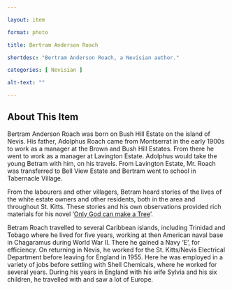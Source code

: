 ```yaml
--- 

layout: item

format: photo 

title: Bertram Anderson Roach

shortdesc: "Bertram Anderson Roach, a Nevisian author."

categories: [ Nevisian ] 

alt-text: ""

--- 
```


## About This Item 

Bertram Anderson Roach was born on Bush Hill Estate on the island of Nevis. His father, Adolphus Roach came from Montserrat in the early 1900s to work as a manager at the Brown and Bush Hill Estates. From there he went to work as a manager at Lavington Estate. Adolphus would take the young Betram with him, on his travels. From Lavington Estate, Mr. Roach was transferred to Bell View Estate and Bertram went to school in Tabernacle Village.

From the labourers and other villagers, Betram heard stories of the lives of the white estate owners and other residents, both in the area and throughout St. Kitts. These stories and his own observations provided rich materials for his novel ‘[Only God can make a Tree](https://cfbcworks.github.io/Independence40SKN/items/SKN_IN29.html)’. 

Betram Roach travelled to several Caribbean islands, including Trinidad and Tobago where he lived for five years, working at then American naval base in Chagaramus during World War II. There he gained a Navy ‘E’, for efficiency. On returning in Nevis, he worked for the St. Kitts/Nevis Electrical Department before leaving for England in 1955. Here he was employed in a variety of jobs before settling with Shell Chemicals, where he worked for several years. During his years in England with his wife Sylvia and his six children, he travelled with and saw a lot of Europe. 
